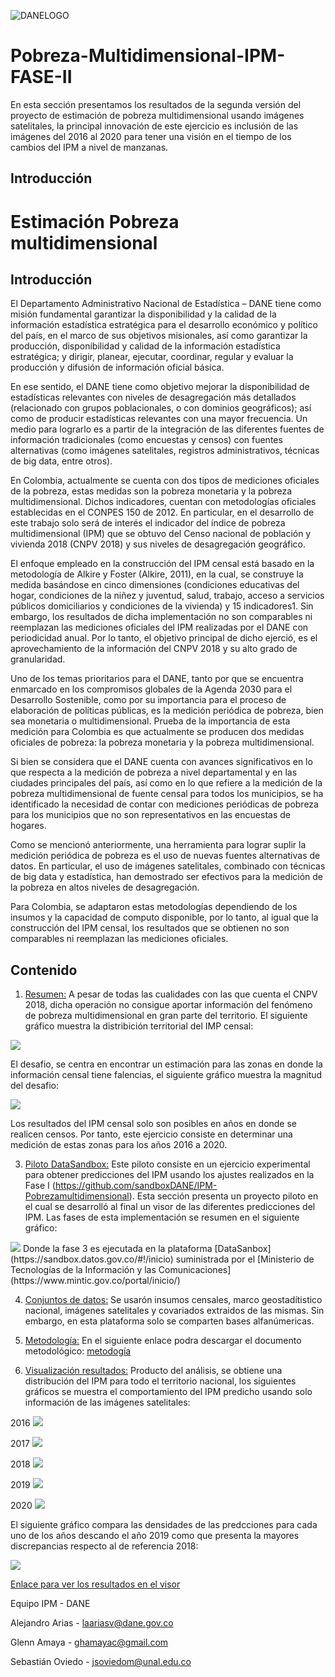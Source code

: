 ![DANELOGO](https://github.com/sandboxDANE/IPM-Pobrezamultidimensional/blob/cf8fa865e1d6deee846bc9698fc1a1920c894b76/Figuras/Logo-DANE-color-2019.jpg)


# Pobreza-Multidimensional-IPM-FASE-II
En esta sección presentamos los resultados de la segunda versión del proyecto de estimación de pobreza multidimensional usando imágenes satelitales,
la principal innovación de este ejercicio es inclusión de las imágenes del 2016 al 2020 para tener una visión en el tiempo de los cambios del IPM a
nivel de manzanas.

## Introducción
# Estimación Pobreza multidimensional 
## Introducción

El Departamento Administrativo Nacional de Estadística – DANE tiene como misión fundamental garantizar la disponibilidad y la calidad de la información estadística estratégica para el desarrollo económico y político del país, en el marco de sus objetivos misionales, así como garantizar la producción, disponibilidad y calidad de la información estadística estratégica; y dirigir, planear, ejecutar, coordinar, regular y evaluar la producción y difusión de información oficial básica.

En ese sentido, el DANE tiene como objetivo mejorar la disponibilidad de estadísticas relevantes con niveles de desagregación más detallados (relacionado con grupos poblacionales, o con dominios geográficos); así como de producir estadísticas relevantes con una mayor frecuencia. Un medio para lograrlo es a partir de la integración de las diferentes fuentes de información tradicionales (como encuestas y censos) con fuentes alternativas (como imágenes satelitales, registros administrativos, técnicas de big data, entre otros).

En Colombia, actualmente se cuenta con dos tipos de mediciones oficiales de la pobreza, estas medidas son la pobreza monetaria y la pobreza multidimensional. Dichos indicadores, cuentan con metodologías oficiales establecidas en el CONPES 150 de 2012. En particular, en el desarrollo de este trabajo solo será de interés el indicador del índice de pobreza multidimensional (IPM) que se obtuvo del Censo nacional de población y vivienda 2018 (CNPV 2018) y sus niveles de desagregación geográfico.

El enfoque empleado en la construcción del IPM censal está basado en la metodología de Alkire y Foster (Alkire, 2011), en la cual, se construye la medida basándose en cinco dimensiones (condiciones educativas del hogar, condiciones de la niñez y juventud, salud, trabajo, acceso a servicios públicos domiciliarios y condiciones de la vivienda) y 15 indicadores1. Sin embargo, los resultados de dicha implementación no son comparables ni reemplazan las mediciones oficiales del IPM realizadas por el DANE con periodicidad anual. Por lo tanto, el objetivo principal de dicho ejerció, es el aprovechamiento de la información del CNPV 2018 y su alto grado de granularidad.

Uno de los temas prioritarios para el DANE, tanto por que se encuentra enmarcado en los compromisos globales de la Agenda 2030 para el Desarrollo Sostenible, como por su importancia para el proceso de elaboración de políticas públicas, es la medición periódica de pobreza, bien sea monetaria o multidimensional. Prueba de la importancia de esta medición para Colombia es que actualmente se producen dos medidas oficiales de pobreza: la pobreza monetaria y la pobreza multidimensional.

Si bien se considera que el DANE cuenta con avances significativos en lo que respecta a la medición de pobreza a nivel departamental y en las ciudades principales del país, así como en lo que refiere a la medición de la pobreza multidimensional de fuente censal para todos los municipios, se ha identificado la necesidad de contar con mediciones periódicas de pobreza para los municipios que no son representativos en las encuestas de hogares.

Como se mencionó anteriormente, una herramienta para lograr suplir la medición periódica de pobreza es el uso de nuevas fuentes alternativas de datos. En particular, el uso de imágenes satelitales, combinado con técnicas de big data y estadística, han demostrado ser efectivos para la medición de la pobreza en altos niveles de desagregación.

Para Colombia, se adaptaron estas metodologías dependiendo de los insumos y la capacidad de computo disponible, por lo tanto, al igual que la construcción del IPM censal, los resultados que se obtienen no son comparables ni reemplazan las mediciones oficiales.



## Contenido

1. [Resumen:](#introducción) 
A pesar  de todas las cualidades con las que cuenta el CNPV 2018, dicha operación no consigue aportar información del fenómeno de pobreza multidimensional en gran parte del territorio. El siguiente gráfico muestra la distribición territorial del  IMP censal:

<img src="https://github.com/sandboxDANE/IPM-Pobrezamultidimensional/blob/cf8fa865e1d6deee846bc9698fc1a1920c894b76/Figuras/OBSERVED_municipality_IPM_26_01_2021.png">

El desafio, se centra en encontrar un estimación para las zonas en donde la información censal tiene falencias, el siguiente gráfico muestra la magnitud del desafio:

<img src="https://github.com/sandboxDANE/IPM-Pobrezamultidimensional/blob/cf8fa865e1d6deee846bc9698fc1a1920c894b76/Figuras/CEROS_municipality_IPM_26_01_2021.png"> 

Los resultados del IPM censal solo son posibles en años en donde se realicen censos. Por tanto, este ejercicio  consiste en determinar una medición de estas zonas para los años 2016 a 2020.

3. [Piloto DataSandbox:](#piloto) 
Este piloto consiste en un ejercicio experimental para obtener predicciones del IPM usando los ajustes realizados en la Fase I (https://github.com/sandboxDANE/IPM-Pobrezamultidimensional).  Esta sección presenta un proyecto piloto en el cual se desarrolló al final un visor   de las diferentes predicciones del IPM. Las fases de esta implementación se resumen en el siguiente gráfico:
<img src="images/transfer_learning.PNG">  
Donde la fase 3 es ejecutada en la plataforma [DataSanbox](https://sandbox.datos.gov.co/#!/inicio) suministrada por el [Ministerio de Tecnologías de la Información y las Comunicaciones](https://www.mintic.gov.co/portal/inicio/)

4. [Conjuntos de datos:](#insumos) Se usarón insumos censales, marco geostadítistico nacional, imágenes satelitales y covariados extraidos de las mismas. Sin embargo, en esta plataforma solo se comparten bases alfanúmericas.    

5. [Metodología:](#Metodología) En el siguiente enlace podra descargar el documento metodológico:  [metodogía](https://www.dane.gov.co/files/investigaciones/experimentales/ipm/IPM-documento-metodologico.pdf)
6. [Visualización resultados:](#visualizacion) Producto del análisis, se obtiene una distribución del IPM para todo el territorio nacional, los siguientes gráficos se muestra el comportamiento del IPM predicho usando solo información de las imágenes satelitales:

2016 
<img src="images/mapa_sp16_GBTR_2016.png"> 

2017 
<img src="images/mapa_sp17_GBTR_2017.png"> 

2018 
<img src="images/mapa_sp17_GBTR_2018.png"> 

2019 
<img src="images/mapa_sp18_GBTR_2019.png"> 

2020 
<img src="images/mapa_sp20_GBTR_2020.png"> 

El siguiente gráfico compara las densidades de las predcciones para cada uno de los años  descando el año 2019 como que presenta la mayores discrepancias respecto al de referencia 2018:

<img src="images/densidades.jpeg"> 


[Enlace para ver los resultados en el visor ](https://visores.dane.gov.co/visor-nuevo-ipm/)






Equipo IPM - DANE

Alejandro Arias - laariasv@dane.gov.co

Glenn Amaya - ghamayac@gmail.com

Sebastián Oviedo - jsoviedom@unal.edu.co
